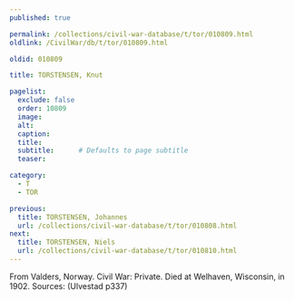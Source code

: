 ```yaml
---
published: true

permalink: /collections/civil-war-database/t/tor/010809.html
oldlink: /CivilWar/db/t/tor/010809.html

oldid: 010809

title: TORSTENSEN, Knut

pagelist:
  exclude: false
  order: 10809
  image: 
  alt:
  caption:
  title:
  subtitle:      # Defaults to page subtitle
  teaser:

category: 
  - T 
  - TOR

previous:
  title: TORSTENSEN, Johannes
  url: /collections/civil-war-database/t/tor/010808.html  
next:
  title: TORSTENSEN, Niels
  url: /collections/civil-war-database/t/tor/010810.html   
---
```

From Valders, Norway. Civil War: Private. Died at Welhaven, Wisconsin, in 1902. Sources: (Ulvestad p337)